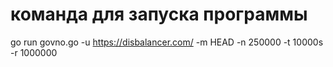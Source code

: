 # команда для запуска программы

go run govno.go -u https://disbalancer.com/ -m HEAD -n 250000 -t 10000s -r 1000000
